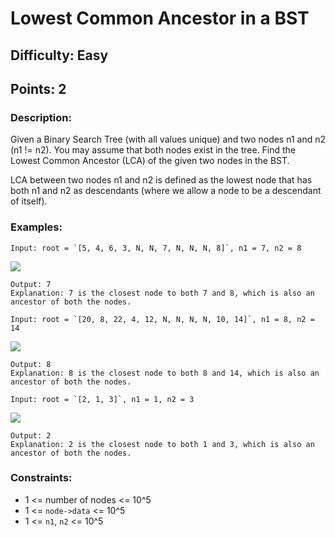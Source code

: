 # Lowest Common Ancestor in a BST
## Difficulty: Easy
## Points: 2
### Description:
Given a Binary Search Tree (with all values unique) and two nodes n1 and n2 (n1 != n2). You may assume that both nodes exist in the tree. Find the Lowest Common Ancestor (LCA) of the given two nodes in the BST.

LCA between two nodes n1 and n2 is defined as the lowest node that has both n1 and n2 as descendants (where we allow a node to be a descendant of itself).

### Examples:
```
Input: root = `[5, 4, 6, 3, N, N, 7, N, N, N, 8]`, n1 = 7, n2 = 8
```
<img src="https://media.geeksforgeeks.org/img-practice/prod/addEditProblem/700236/Web/Other/blobid0_1738413634.png"><br>
```
Output: 7
Explanation: 7 is the closest node to both 7 and 8, which is also an ancestor of both the nodes.
```
```
Input: root = `[20, 8, 22, 4, 12, N, N, N, N, 10, 14]`, n1 = 8, n2 = 14
```
<img src="https://media.geeksforgeeks.org/img-practice/prod/addEditProblem/700236/Web/Other/blobid1_1739265251.png"><br>
```
Output: 8
Explanation: 8 is the closest node to both 8 and 14, which is also an ancestor of both the nodes.
```
```
Input: root = `[2, 1, 3]`, n1 = 1, n2 = 3
```
<img src="https://media.geeksforgeeks.org/img-practice/prod/addEditProblem/700236/Web/Other/blobid1_1738413633.png"><br>
```     
Output: 2
Explanation: 2 is the closest node to both 1 and 3, which is also an ancestor of both the nodes.
```

### Constraints:
- 1 <= number of nodes <= 10^5
- 1 <= `node->data` <= 10^5
- 1 <= `n1`, `n2` <= 10^5